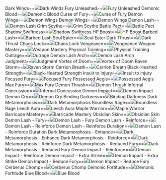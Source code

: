 Dark Winds==<img src="upload/mxd/Demon_Slayer/Skill Dark Winds.png"/>Dark Winds
Fury Unleashed==<img src="upload/mxd/Demon_Slayer/Skill Fury Unleashed.png"/>Fury Unleashed
Demonic Blood==<img src="upload/mxd/Demon_Slayer/Skill Demonic Blood.png"/>Demonic Blood
Curse of Fury==<img src="upload/mxd/Demon_Slayer/Skill Curse of Fury.png"/>Curse of Fury
Demon Wings==<img src="upload/mxd/Demon_Slayer/Skill Demon Wings.png"/>Demon Wings
Demon Wings==<img src="upload/mxd/Demon_Slayer/Skill Demon Wings (2).png"/>Demon Wings
Demon Lash==<img src="upload/mxd/Demon_Slayer/Skill Demon Lash.png"/>Demon Lash
Grim Scythe==<img src="upload/mxd/Demon_Slayer/Skill Grim Scythe.png"/>Grim Scythe
Battle Pact==<img src="upload/mxd/Demon_Slayer/Skill Battle Pact (Demon Slayer).png"/>Battle Pact
Shadow Swiftness==<img src="upload/mxd/Demon_Slayer/Skill Shadow Swiftness (Demon Slayer).png"/>Shadow Swiftness
HP Boost==<img src="upload/mxd/Demon_Slayer/Skill HP Boost.png"/>HP Boost
Barbed Lash==<img src="upload/mxd/Demon_Slayer/Skill Barbed Lash.png"/>Barbed Lash
Soul Eater==<img src="upload/mxd/Demon_Slayer/Skill Soul Eater.png"/>Soul Eater
Dark Thrust==<img src="upload/mxd/Demon_Slayer/Skill Dark Thrust.png"/>Dark Thrust
Chaos Lock==<img src="upload/mxd/Demon_Slayer/Skill Chaos Lock.png"/>Chaos Lock
Vengeance==<img src="upload/mxd/Demon_Slayer/Skill Vengeance.png"/>Vengeance
Weapon Mastery==<img src="upload/mxd/Demon_Slayer/Skill Weapon Mastery (Demon Slayer).png"/>Weapon Mastery
Physical Training==<img src="upload/mxd/Demon_Slayer/Skill Physical Training.png"/>Physical Training
Outrage==<img src="upload/mxd/Demon_Slayer/Skill Outrage.png"/>Outrage
Demon Lash Arch==<img src="upload/mxd/Demon_Slayer/Skill Demon Lash Arch.png"/>Demon Lash Arch
Judgment==<img src="upload/mxd/Demon_Slayer/Skill Judgment.png"/>Judgment
Vortex of Doom==<img src="upload/mxd/Demon_Slayer/Skill Vortex of Doom.png"/>Vortex of Doom
Raven Storm==<img src="upload/mxd/Demon_Slayer/Skill Raven Storm.png"/>Raven Storm
Carrion Breath==<img src="upload/mxd/Demon_Slayer/Skill Carrion Breath.png"/>Carrion Breath
Black\-Hearted Strength==<img src="upload/mxd/Demon_Slayer/Skill Black-Hearted Strength.png"/>Black-Hearted Strength
Insult to Injury==<img src="upload/mxd/Demon_Slayer/Skill Insult to Injury.png"/>Insult to Injury
Focused Fury==<img src="upload/mxd/Demon_Slayer/Skill Focused Fury (Demon Slayer).png"/>Focused Fury
Possessed Aegis==<img src="upload/mxd/Demon_Slayer/Skill Possessed Aegis.png"/>Possessed Aegis
Max Fury==<img src="upload/mxd/Demon_Slayer/Skill Max Fury.png"/>Max Fury
Demon Thrash==<img src="upload/mxd/Demon_Slayer/Skill Demon Thrash.png"/>Demon Thrash
Infernal Concussion==<img src="upload/mxd/Demon_Slayer/Skill Infernal Concussion.png"/>Infernal Concussion
Demon Impact==<img src="upload/mxd/Demon_Slayer/Skill Demon Impact.png"/>Demon Impact
Demon Cry==<img src="upload/mxd/Demon_Slayer/Skill Demon Cry.png"/>Demon Cry
Binding Darkness==<img src="upload/mxd/Demon_Slayer/Skill Binding Darkness.png"/>Binding Darkness
Dark Metamorphosis==<img src="upload/mxd/Demon_Slayer/Skill Dark Metamorphosis.png"/>Dark Metamorphosis
Boundless Rage==<img src="upload/mxd/Demon_Slayer/Skill Boundless Rage.png"/>Boundless Rage
Leech Aura==<img src="upload/mxd/Demon_Slayer/Skill Leech Aura.png"/>Leech Aura
Maple Warrior==<img src="upload/mxd/Demon_Slayer/Skill Maple Warrior (Demon).png"/>Maple Warrior
Barricade Mastery==<img src="upload/mxd/Demon_Slayer/Skill Barricade Mastery (Demon Slayer).png"/>Barricade Mastery
Obsidian Skin==<img src="upload/mxd/Demon_Slayer/Skill Obsidian Skin.png"/>Obsidian Skin
Demon Lash \- Fury==<img src="upload/mxd/Demon_Slayer/Skill Demon Lash - Fury.png"/>Demon Lash - Fury
Demon Lash \- Reinforce==<img src="upload/mxd/Demon_Slayer/Skill Demon Lash - Reinforce.png"/>Demon Lash - Reinforce
Demon Lash \- Reinforce Duration==<img src="upload/mxd/Demon_Slayer/Skill Demon Lash - Reinforce Duration.png"/>Demon Lash - Reinforce Duration
Dark Metamorphosis \- Enhance==<img src="upload/mxd/Demon_Slayer/Skill Dark Metamorphosis - Enhance.png"/>Dark Metamorphosis - Enhance
Dark Metamorphosis \- Reinforce==<img src="upload/mxd/Demon_Slayer/Skill Dark Metamorphosis - Reinforce.png"/>Dark Metamorphosis - Reinforce
Dark Metamorphosis \- Reduced Fury==<img src="upload/mxd/Demon_Slayer/Skill Dark Metamorphosis - Reduced Fury.png"/>Dark Metamorphosis - Reduced Fury
Demon Impact \- Reinforce==<img src="upload/mxd/Demon_Slayer/Skill Demon Impact - Reinforce.png"/>Demon Impact - Reinforce
Demon Impact \- Extra Strike==<img src="upload/mxd/Demon_Slayer/Skill Demon Impact - Extra Strike.png"/>Demon Impact - Extra Strike
Demon Impact \- Reduce Fury==<img src="upload/mxd/Demon_Slayer/Skill Demon Impact - Reduce Fury.png"/>Demon Impact - Reduce Fury
Cerberus Chomp==<img src="upload/mxd/Demon_Slayer/Skill Cerberus Chomp.png"/>Cerberus Chomp
Demonic Fortitude==<img src="upload/mxd/Demon_Slayer/Skill Demonic Fortitude.png"/>Demonic Fortitude
Blue Blood==<img src="upload/mxd/Demon_Slayer/Skill Blue Blood.png"/>Blue Blood
